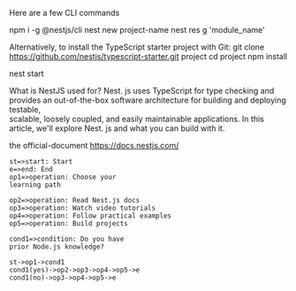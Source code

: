 Here are a few CLI commands 



npm i -g @nestjs/cli
nest new project-name
nest res g 'module_name'

Alternatively, to install the TypeScript starter project with Git:
git clone https://github.com/nestjs/typescript-starter.git project
cd project
npm install

nest start

What is NestJS used for?
Nest. js uses TypeScript for type checking and provides an out-of-the-box software architecture for building and deploying testable, <br>
  scalable, loosely coupled, and easily maintainable applications. In this article, we'll explore Nest. js and what you can build with it.

the official-document https://docs.nestjs.com/
```flow
st=>start: Start
e=>end: End
op1=>operation: Choose your
learning path

op2=>operation: Read Nest.js docs
op3=>operation: Watch video tutorials
op4=>operation: Follow practical examples
op5=>operation: Build projects

cond1=>condition: Do you have
prior Node.js knowledge?

st->op1->cond1
cond1(yes)->op2->op3->op4->op5->e
cond1(no)->op3->op4->op5->e
